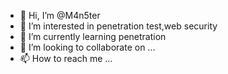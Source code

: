 - 👋 Hi, I’m @M4n5ter
- 👀 I’m interested in penetration test,web security
- 🌱 I’m currently learning penetration
- 💞️ I’m looking to collaborate on ...
- 📫 How to reach me ...

<!---
M4n5ter/M4n5ter is a ✨ special ✨ repository because its `README.md` (this file) appears on your GitHub profile.
You can click the Preview link to take a look at your changes.
--->
